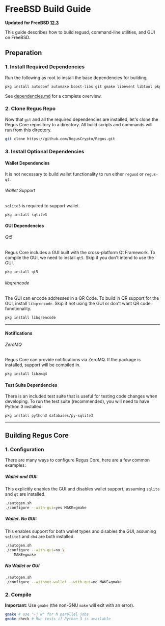 # FreeBSD Build Guide

**Updated for FreeBSD [12.3](https://www.freebsd.org/releases/12.3R/announce/)**

This guide describes how to build regusd, command-line utilities, and GUI on FreeBSD.

## Preparation

### 1. Install Required Dependencies
Run the following as root to install the base dependencies for building.

```bash
pkg install autoconf automake boost-libs git gmake libevent libtool pkgconf

```

See [dependencies.md](dependencies.md) for a complete overview.

### 2. Clone Regus Repo
Now that `git` and all the required dependencies are installed, let's clone the Regus Core repository to a directory. All build scripts and commands will run from this directory.
``` bash
git clone https://github.com/RegusCrypto/Regus.git
```

### 3. Install Optional Dependencies

#### Wallet Dependencies
It is not necessary to build wallet functionality to run either `regusd` or `regus-qt`.

###### Wallet Support

`sqlite3` is required to support wallet.

``` bash
pkg install sqlite3
```

#### GUI Dependencies
###### Qt5

Regus Core includes a GUI built with the cross-platform Qt Framework. To compile the GUI, we need to install `qt5`. Skip if you don't intend to use the GUI.
```bash
pkg install qt5
```
###### libqrencode

The GUI can encode addresses in a QR Code. To build in QR support for the GUI, install `libqrencode`. Skip if not using the GUI or don't want QR code functionality.
```bash
pkg install libqrencode
```
---

#### Notifications
###### ZeroMQ

Regus Core can provide notifications via ZeroMQ. If the package is installed, support will be compiled in.
```bash
pkg install libzmq4
```

#### Test Suite Dependencies
There is an included test suite that is useful for testing code changes when developing.
To run the test suite (recommended), you will need to have Python 3 installed:

```bash
pkg install python3 databases/py-sqlite3
```
---

## Building Regus Core

### 1. Configuration

There are many ways to configure Regus Core, here are a few common examples:

##### Wallet and GUI:
This explicitly enables the GUI and disables wallet support, assuming `sqlite` and `qt` are installed.
```bash
./autogen.sh
./configure --with-gui=yes MAKE=gmake
```

##### Wallet. No GUI:
This enables support for both wallet types and disables the GUI, assuming
`sqlite3` and `db4` are both installed.
```bash
./autogen.sh
./configure --with-gui=no \
    MAKE=gmake
```

##### No Wallet or GUI
``` bash
./autogen.sh
./configure --without-wallet --with-gui=no MAKE=gmake
```

### 2. Compile
**Important**: Use `gmake` (the non-GNU `make` will exit with an error).

```bash
gmake # use "-j N" for N parallel jobs
gmake check # Run tests if Python 3 is available
```
